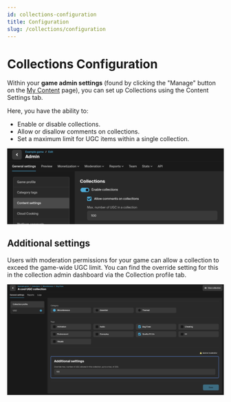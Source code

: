 ```yaml
---
id: collections-configuration
title: Configuration
slug: /collections/configuration
---
```


# Collections Configuration

Within your **game admin settings** (found by clicking the "Manage" button on the [My Content](https://mod.io/content) page), you can set up Collections using the Content Settings tab. 

Here, you have the ability to:

* Enable or disable collections.
* Allow or disallow comments on collections.
* Set a maximum limit for UGC items within a single collection.

![game content settings](img/collections_game_admin_settings.png)

## Additional settings
Users with moderation permissions for your game can allow a collection to exceed the game-wide UGC limit.
You can find the override setting for this in the collection admin dashboard via the Collection profile tab.

![collection settings override](img/collection_settings_override.png)
